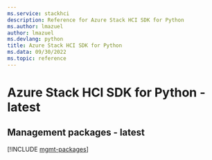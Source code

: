 ```yaml
---
ms.service: stackhci
description: Reference for Azure Stack HCI SDK for Python
ms.author: lmazuel
author: lmazuel
ms.devlang: python
title: Azure Stack HCI SDK for Python
ms.data: 09/30/2022
ms.topic: reference
---
```

# Azure Stack HCI SDK for Python - latest

## Management packages - latest
[!INCLUDE [mgmt-packages](stack-hci-mgmt-index.md)]